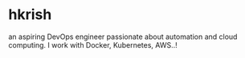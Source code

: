 # hkrish
 an aspiring DevOps engineer passionate about automation and cloud computing. I work with Docker, Kubernetes, AWS..!
